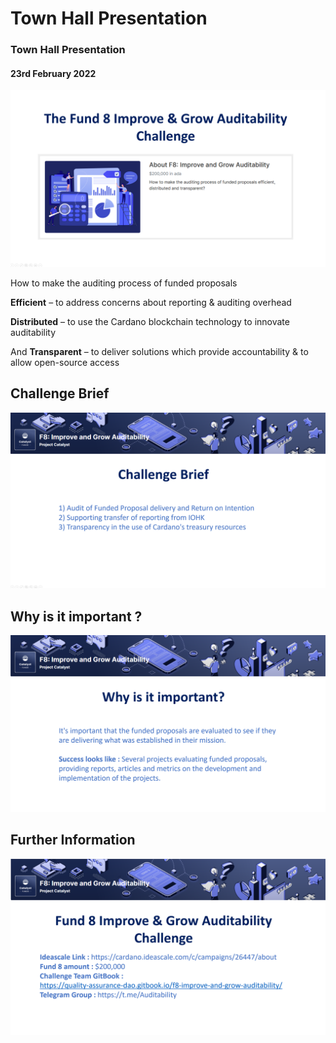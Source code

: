 # Town Hall Presentation

### &#x20;Town Hall Presentation&#x20;

#### 23rd February 2022

![](<../.gitbook/assets/2022-02-22 (1).png>)

How to make the auditing process of funded proposals

**Efficient** – to address concerns about reporting & auditing overhead

**Distributed** – to use the Cardano blockchain technology to innovate auditability

And **Transparent** – to deliver solutions which provide accountability & to allow open-source access

## Challenge Brief

![](<../.gitbook/assets/2022-02-22 (2).png>)

## Why is it important ?&#x20;

![](<../.gitbook/assets/2022-02-22 (3).png>)



## Further Information

![](<../.gitbook/assets/2022-02-22 (4).png>)

